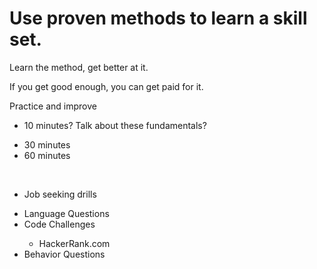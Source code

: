 <!DOCTYPE html>
<html>

<body>

<h1>Use proven methods to learn a skill set.</h1>
<p>Learn the method, get better at it.</p>
<p>If you get good enough, you can get paid for it.</p>
<p>Practice and improve</p>
     <ul> 
     <li> 10 minutes? Talk about these fundamentals? </li>
     <ul></ul>
     <li> 30 minutes </li>
      <li> 60 minutes</li> 
     </ul>
     <ul>
</ul>
<br>
 <ul> 
     <li> Job seeking drills</li>
     <ul></ul>
     <li> Language Questions</li>
      <li> Code Challenges</li> <ul>
     <li>HackerRank.com</li></ul>
      <li> Behavior Questions</li> 
     </ul>
     <ul>
</ul>
     
</body>
</html>
